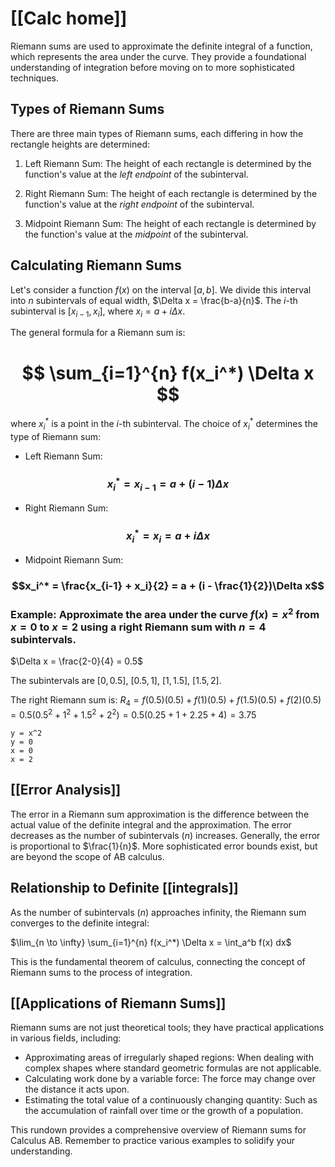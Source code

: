 # [[Calc home]]
Riemann sums are used to approximate the definite integral of a function, which represents the area under the curve.  They provide a foundational understanding of integration before moving on to more sophisticated techniques.

## Types of Riemann Sums

There are three main types of Riemann sums, each differing in how the rectangle heights are determined:

1. Left Riemann Sum: The height of each rectangle is determined by the function's value at the *left endpoint* of the subinterval.

2. Right Riemann Sum: The height of each rectangle is determined by the function's value at the *right endpoint* of the subinterval.

3. Midpoint Riemann Sum: The height of each rectangle is determined by the function's value at the *midpoint* of the subinterval.


##  Calculating Riemann Sums

Let's consider a function $f(x)$ on the interval $[a, b]$. We divide this interval into $n$ subintervals of equal width, $\Delta x = \frac{b-a}{n}$.  The $i$-th subinterval is $[x_{i-1}, x_i]$, where $x_i = a + i\Delta x$.

The general formula for a Riemann sum is:
# $$ \sum_{i=1}^{n} f(x_i^*) \Delta x $$
where $x_i^*$ is a point in the $i$-th subinterval.  The choice of $x_i^*$ determines the type of Riemann sum:
* Left Riemann Sum: 
### $$x_i^* = x_{i-1} = a + (i-1)\Delta x$$
* Right Riemann Sum: 
### $$x_i^* = x_i = a + i\Delta x$$
* Midpoint Riemann Sum: 
### $$x_i^* = \frac{x_{i-1} + x_i}{2} = a + (i - \frac{1}{2})\Delta x$$
### Example: Approximate the area under the curve $f(x) = x^2$ from $x=0$ to $x=2$ using a right Riemann sum with $n=4$ subintervals.

$\Delta x = \frac{2-0}{4} = 0.5$

The subintervals are $[0, 0.5]$, $[0.5, 1]$, $[1, 1.5]$, $[1.5, 2]$.

The right Riemann sum is:
$R_4 = f(0.5)(0.5) + f(1)(0.5) + f(1.5)(0.5) + f(2)(0.5) = 0.5(0.5^2 + 1^2 + 1.5^2 + 2^2) = 0.5(0.25 + 1 + 2.25 + 4) = 3.75$


```desmos-graph
y = x^2
y = 0
x = 0
x = 2
```

## [[Error Analysis]]

The error in a Riemann sum approximation is the difference between the actual value of the definite integral and the approximation. The error decreases as the number of subintervals ($n$) increases.  Generally, the error is proportional to $\frac{1}{n}$.  More sophisticated error bounds exist, but are beyond the scope of AB calculus.


##  Relationship to Definite [[integrals]]

As the number of subintervals ($n$) approaches infinity, the Riemann sum converges to the definite integral:

$\lim_{n \to \infty} \sum_{i=1}^{n} f(x_i^*) \Delta x = \int_a^b f(x) dx$

This is the fundamental theorem of calculus, connecting the concept of Riemann sums to the process of integration.


## [[Applications of Riemann Sums]]

Riemann sums are not just theoretical tools; they have practical applications in various fields, including:

* Approximating areas of irregularly shaped regions:  When dealing with complex shapes where standard geometric formulas are not applicable.
* Calculating work done by a variable force:  The force may change over the distance it acts upon.
* Estimating the total value of a continuously changing quantity:  Such as the accumulation of rainfall over time or the growth of a population.


This rundown provides a comprehensive overview of Riemann sums for Calculus AB. Remember to practice various examples to solidify your understanding.
